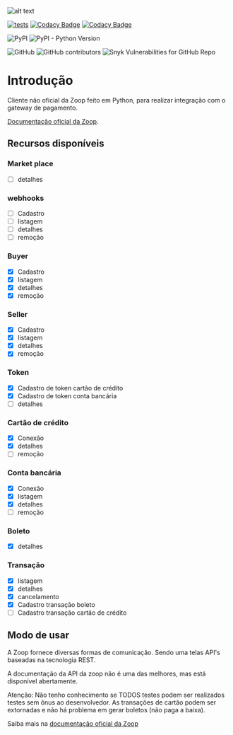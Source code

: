 ![alt text](https://zoop.com.br/wp-content/themes/zoop/img/logo.svg "Zoop")

[![tests](https://img.shields.io/github/workflow/status/imobanco/zoop-wrapper/tests)](https://github.com/imobanco/zoop-wrapper/actions?query=workflow%3Atests)
[![Codacy Badge](https://api.codacy.com/project/badge/Grade/d78080aeddcc411696a91bb18f9fe953)](https://www.codacy.com/gh/imobanco/zoop-wrapper?utm_source=github.com&amp;utm_medium=referral&amp;utm_content=imobanco/zoop-wrapper&amp;utm_campaign=Badge_Grade)
[![Codacy Badge](https://api.codacy.com/project/badge/Coverage/d78080aeddcc411696a91bb18f9fe953)](https://www.codacy.com/gh/imobanco/zoop-wrapper?utm_source=github.com&amp;utm_medium=referral&amp;utm_content=imobanco/zoop-wrapper&amp;utm_campaign=Badge_Coverage)

![PyPI](https://img.shields.io/pypi/v/zoop-wrapper)
![PyPI - Python Version](https://img.shields.io/pypi/pyversions/zoop-wrapper)

![GitHub](https://img.shields.io/github/license/imobanco/zoop-wrapper)
![GitHub contributors](https://img.shields.io/github/contributors/imobanco/zoop-wrapper)
![Snyk Vulnerabilities for GitHub Repo](https://img.shields.io/snyk/vulnerabilities/github/imobanco/zoop-wrapper)

# Introdução
Cliente não oficial da Zoop feito em Python, para realizar integração com o gateway de pagamento.

[Documentação oficial da Zoop](https://docs.zoop.co/).

## Recursos disponíveis

### Market place
- [ ] detalhes

### webhooks
- [ ] Cadastro
- [ ] listagem
- [ ] detalhes
- [ ] remoção

### Buyer
- [x] Cadastro
- [x] listagem
- [x] detalhes
- [x] remoção

### Seller
- [x] Cadastro
- [x] listagem
- [x] detalhes
- [x] remoção

### Token
- [x] Cadastro de token cartão de crédito
- [x] Cadastro de token conta bancária
- [ ] detalhes

### Cartão de crédito
- [x] Conexão
- [x] detalhes
- [ ] remoção

### Conta bancária
- [x] Conexão
- [x] listagem
- [x] detalhes
- [ ] remoção

### Boleto
- [x] detalhes

### Transação
- [x] listagem
- [x] detalhes
- [x] cancelamento
- [x] Cadastro transação boleto
- [ ] Cadastro transação cartão de crédito

## Modo de usar
A Zoop fornece diversas formas de comunicação. Sendo uma telas API's baseadas na tecnologia REST.

A documentação da API da zoop não é uma das melhores, mas está disponível abertamente.

Atenção: Não tenho conhecimento se TODOS testes podem ser realizados testes sem ônus ao desenvolvedor. 
As transações de cartão podem ser extornadas e não há problema em gerar boletos (não paga a baixa).

Saiba mais na [documentação oficial da Zoop](https://docs.zoop.co/docs/introdu%C3%A7%C3%A3o-a-zoop)